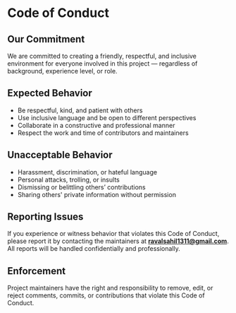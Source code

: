 # Code of Conduct

## Our Commitment

We are committed to creating a friendly, respectful, and inclusive environment for everyone involved in this project — regardless of background, experience level, or role.

## Expected Behavior

- Be respectful, kind, and patient with others  
- Use inclusive language and be open to different perspectives  
- Collaborate in a constructive and professional manner  
- Respect the work and time of contributors and maintainers  

## Unacceptable Behavior

- Harassment, discrimination, or hateful language  
- Personal attacks, trolling, or insults  
- Dismissing or belittling others’ contributions  
- Sharing others' private information without permission  

## Reporting Issues

If you experience or witness behavior that violates this Code of Conduct, please report it by contacting the maintainers at **[ravalsahil1311@gmail.com](mailto:ravalsahil1311@gmail.com)**. All reports will be handled confidentially and professionally.

## Enforcement

Project maintainers have the right and responsibility to remove, edit, or reject comments, commits, or contributions that violate this Code of Conduct.
